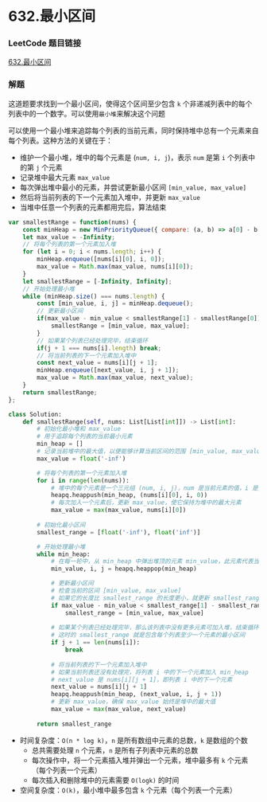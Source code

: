 # 632.最小区间

### LeetCode 题目链接

[632.最小区间](https://leetcode.cn/problems/smallest-range-covering-elements-from-k-lists/)

### 解题

这道题要求找到一个最小区间，使得这个区间至少包含 `k` 个非递减列表中的每个列表中的一个数字。可以使用`最小堆`来解决这个问题

可以使用一个最小堆来追踪每个列表的当前元素，同时保持堆中总有一个元素来自每个列表。这种方法的关键在于：
- 维护一个最小堆，堆中的每个元素是 (`num, i, j`)，表示 `num` 是第 `i` 个列表中的第 `j` 个元素
- 记录堆中最大元素 `max_value`
- 每次弹出堆中最小的元素，并尝试更新最小区间 `[min_value, max_value]`
- 然后将当前列表的下一个元素加入堆中，并更新 `max_value`
- 当堆中任意一个列表的元素都用完后，算法结束

```js
var smallestRange = function(nums) {
    const minHeap = new MinPriorityQueue({ compare: (a, b) => a[0] - b[0] });
    let max_value = -Infinity;
    // 将每个列表的第一个元素加入堆
    for (let i = 0; i < nums.length; i++) {
        minHeap.enqueue([nums[i][0], i, 0]);
        max_value = Math.max(max_value, nums[i][0]);
    }
    let smallestRange = [-Infinity, Infinity];
    // 开始处理最小堆
    while (minHeap.size() === nums.length) {
        const [min_value, i, j] = minHeap.dequeue();
        // 更新最小区间
        if(max_value - min_value < smallestRange[1] - smallestRange[0]) {
            smallestRange = [min_value, max_value];
        }
        // 如果某个列表已经处理完毕，结束循环
        if(j + 1 === nums[i].length) break;
        // 将当前列表的下一个元素加入堆中
        const next_value = nums[i][j + 1];
        minHeap.enqueue([next_value, i, j + 1]);
        max_value = Math.max(max_value, next_value);
    }
    return smallestRange;
};
```
```python
class Solution:
    def smallestRange(self, nums: List[List[int]]) -> List[int]:
        # 初始化最小堆和 max_value
        # 用于追踪每个列表的当前最小元素
        min_heap = []
        # 记录当前堆中的最大值，以便能够计算当前区间的范围 [min_value, max_value]
        max_value = float('-inf')

        # 将每个列表的第一个元素加入堆
        for i in range(len(nums)):
            # 堆中的每个元素是一个三元组 (num, i, j)，num 是当前元素的值，i 是元素所在的列表的索引，j 是该元素在其列表中的位置
            heapq.heappush(min_heap, (nums[i][0], i, 0))
            # 每次加入一个元素后，更新 max_value，使它保持为堆中的最大元素
            max_value = max(max_value, nums[i][0])
        
        # 初始化最小区间
        smallest_range = [float('-inf'), float('inf')]

        # 开始处理最小堆
        while min_heap:
            # 在每一轮中，从 min_heap 中弹出堆顶的元素 min_value，此元素代表当前最小值。min_value、i 和 j 分别是最小值的数值、所在的列表索引和位置索引
            min_value, i, j = heapq.heappop(min_heap)

            # 更新最小区间
            # 检查当前的区间 [min_value, max_value]
            # 如果它的长度比 smallest_range 的长度更小，就更新 smallest_range。这样可以确保最终得到的 smallest_range 是满足条件的最小区间
            if max_value - min_value < smallest_range[1] - smallest_range[0]:
                smallest_range = [min_value, max_value]
            
            # 如果某个列表已经处理完毕，那么该列表中没有更多元素可加入堆，结束循环
            # 这时的 smallest_range 就是包含每个列表至少一个元素的最小区间
            if j + 1 == len(nums[i]):
                break
            
            # 将当前列表的下一个元素加入堆中
            # 如果当前列表还没有处理完，将列表 i 中的下一个元素加入 min_heap
            # next_value 是 nums[i][j + 1]，即列表 i 中的下一个元素
            next_value = nums[i][j + 1]
            heapq.heappush(min_heap, (next_value, i, j + 1))
            # 更新 max_value，确保 max_value 始终是堆中的最大值
            max_value = max(max_value, next_value)
        
        return smallest_range
```
- 时间复杂度：`O(n * log k)`，`n` 是所有数组中元素的总数，`k` 是数组的个数
  - 总共需要处理 `n` 个元素，`n` 是所有子列表中元素的总数
  - 每次操作中，将一个元素插入堆并弹出一个元素，堆中最多有 `k` 个元素（每个列表一个元素）
  - 每次插入和删除堆中的元素需要 `O(logk)` 的时间
- 空间复杂度：`O(k)`，最小堆中最多包含 `k` 个元素（每个列表一个元素）